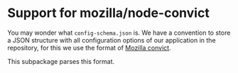 # Support for mozilla/node-convict
You may wonder what `config-schema.json` is. We have a convention to store a
JSON structure with all configuration options of our application in the
repository, for this we use the format of [Mozilla convict](https://github.com/mozilla/node-convict).

This subpackage parses this format.
